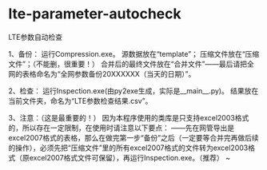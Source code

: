 # lte-parameter-autocheck
LTE参数自动检查

1、备份：
运行Compression.exe。
源数据放在“template”；
压缩文件放在“压缩文件”；（不能删，很重要！）
合并后的最终文件放在“合并文件”——最后请把全网的表格命名为“全网参数备份20XXXXXX（当天的日期）”。

2、检查：
运行Inspection.exe(由py2exe生成，实际是__main__.py)。
结果放在当前文件夹，命名为“LTE参数检查结果.csv”。

3、注意：（这是最重要的！）
因为本程序使用的类库是只支持excel2003格式的，所以存在一定限制，在使用时请注意以下要点：
——先在网管导出是excel2007格式的表格，那么在做完第一步“备份”之后（一定要等合并完再做后续的操作），必须先把“压缩文件”里的所有excel2007格式的文件转为excel2003格式（原excel2007格式文件可保留），再运行Inspection.exe。（推荐） 
~   
